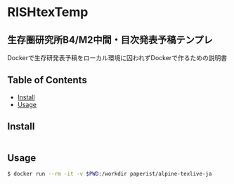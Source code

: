# RISHtexTemp
## 生存圏研究所B4/M2中間・目次発表予稿テンプレ
Dockerで生存研発表予稿をローカル環境に囚われずDockerで作るための説明書
## Table of Contents
- [Install](#install)
- [Usage](#usage)

## Install

```bash

```

## Usage

```bash
$ docker run --rm -it -v $PWD:/workdir paperist/alpine-texlive-ja
```
